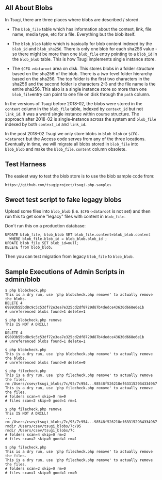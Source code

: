 
All About Blobs
---------------

In Tsugi, there are three places where blobs are described / stored.

* The `blob_file` table which has information about the context, link, file name,
media type, etc for a file.  Everything but the blob itself.

* The `blob_blob` table which is basically for blob content indexed by the `blob_id`
and `blob_sha256`.   There is only one blob for each sha256 value - so there might be
more than one `blob_file` entry pointing to a `blob_id` in the `blob_blob` table.
This is how Tsugi implements single instance store.

* The `$CFG->dataroot` area on disk.  This stores blobs in a folder structure based
on the sha256 of the blob.  There is a two-level folder hierarchy based on the sha256.
The top folder is the first two characters in the sha256 and the second folder is characters
2-3 and the file name is the entire sha256.  This also is a single instance store
so more than one `blob_file`entry can point to one file on disk through the `path` column.

In the versions of Tsugi before 2018-02, the blobs were stored in the `content` column
in the `blob_file` table, indexed by `context_id` but not `link_id`.  It was a weird
single instance within course structure.  The approach after 2018-02 is single-instance
across the system and `blob_file` indexed by both `context_id` and `link_id`.

In the post 2018-02 Tsugi we only store blobs in `blob_blob` or `$CFG->dataroot` but
the Access code serves from any of the three locations.   Eventually in time, we will
migrate all blobs stored in `blob_file` into `blob_blob` and make the `blob_file.content`
column obsolete.

Test Harness
------------

The easiest way to test the blob store is to use the blob sample code from:

    https://github.com/tsugiproject/tsugi-php-samples

Sweet test script to fake legagy blobs
--------------------------------------

Upload some files into `blob_blob` (i.e. `$CFG->dataroot` is not set) and then 
run this to get some "legacy" files with content in `blob_file`.

Don't run this on a production database:

    UPDATE blob_file, blob_blob SET blob_file.content=blob_blob.content
      WHERE blob_file.blob_id = blob_blob.blob_id ;
    UPDATE blob_file SET blob_id=null; 
    DELETE from blob_blob;

Then you can test migration from legacy `blob_file` to `blob_blob`.

Sample Executions of Admin Scripts in admin/blob
------------------------------------------------

    $ php blobcheck.php
    This is a dry run, use 'php blobcheck.php remove' to actually remove the blobs.
    DELETE 4 69893b55bd8c9c5c53df72e3ea7e325cd2df8729d87b4dedce43630d668e6e1b
    # unreferenced blobs found=1 delete=1

    $ php blobcheck.php remove
    This IS NOT A DRILL!
    ...
    DELETE 4 69893b55bd8c9c5c53df72e3ea7e325cd2df8729d87b4dedce43630d668e6e1b
    # unreferenced blobs found=1 delete=1

    $ php blobcheck.php 
    This is a dry run, use 'php blobcheck.php remove' to actually remove the blobs.
    # unreferenced blobs found=0 delete=0

    $ php filecheck.php 
    This is a dry run, use 'php filecheck.php remove' to actually remove the files.
    rm /Users/csev/tsugi_blobs/7c/95/7c954...98548f526218ef633152934334967
    This is a dry run, use 'php filecheck.php remove' to actually remove the files.
    # folders scan=4 skip=0 rm=0
    # files scan=2 skip=0 good=1 rm=1

    $ php filecheck.php remove
    This IS NOT A DRILL!
    ...
    rm /Users/csev/tsugi_blobs/7c/95/7c954...98548f526218ef633152934334967
    rmdir /Users/csev/tsugi_blobs/7c/95
    rmdir /Users/csev/tsugi_blobs/7c
    # folders scan=4 skip=0 rm=2
    # files scan=2 skip=0 good=1 rm=1

    $ php filecheck.php 
    This is a dry run, use 'php filecheck.php remove' to actually remove the files.
    This is a dry run, use 'php filecheck.php remove' to actually remove the files.
    # folders scan=2 skip=0 rm=0
    # files scan=1 skip=0 good=1 rm=0

